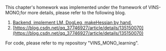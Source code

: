 This chapter's homework was implemented under the framework of VINS-MONO,for more details, please refer to the following blog.
1. [Backend, implement LM, DogLeg, makeHessian by hand,](https://blog.csdn.net/qq_37746927/article/details/135150070)
2. [https://blog.csdn.net/qq_37746927/article/details/135150070](https://blog.csdn.net/qq_37746927/article/details/135150070)

For code, please refer to my repository "VINS_MONO_learning".